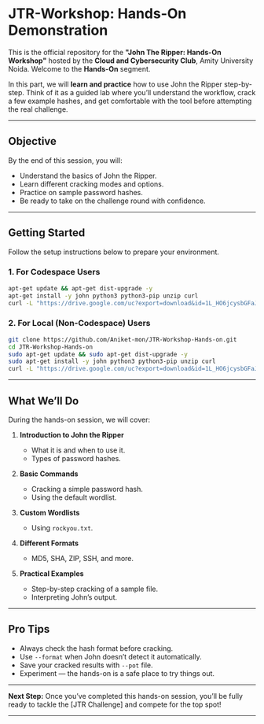 # JTR-Workshop: Hands-On Demonstration


This is the official repository for the **"John The Ripper: Hands-On Workshop"** hosted by the **Cloud and Cybersecurity Club**, Amity University Noida. Welcome to the **Hands-On** segment.

In this part, we will **learn and practice** how to use John the Ripper step-by-step. Think of it as a guided lab where you’ll understand the workflow, crack a few example hashes, and get comfortable with the tool before attempting the real challenge.

---

##  Objective

By the end of this session, you will:

* Understand the basics of John the Ripper.
* Learn different cracking modes and options.
* Practice on sample password hashes.
* Be ready to take on the challenge round with confidence.

---

##  Getting Started

Follow the setup instructions below to prepare your environment.

### **1. For Codespace Users**

```bash
apt-get update && apt-get dist-upgrade -y
apt-get install -y john python3 python3-pip unzip curl
curl -L "https://drive.google.com/uc?export=download&id=1L_HO6jcysbGFaJP-QwV5Ao2lkymq4ssY" -o rockyou.txt
```

### **2. For Local (Non-Codespace) Users**

```bash
git clone https://github.com/Aniket-mon/JTR-Workshop-Hands-on.git
cd JTR-Workshop-Hands-on
sudo apt-get update && sudo apt-get dist-upgrade -y
sudo apt-get install -y john python3 python3-pip unzip curl
curl -L "https://drive.google.com/uc?export=download&id=1L_HO6jcysbGFaJP-QwV5Ao2lkymq4ssY" -o rockyou.txt
```

---

##  What We’ll Do

During the hands-on session, we will cover:

1. **Introduction to John the Ripper**

   * What it is and when to use it.
   * Types of password hashes.

2. **Basic Commands**

   * Cracking a simple password hash.
   * Using the default wordlist.

3. **Custom Wordlists**

   * Using `rockyou.txt`.

4. **Different Formats**

   * MD5, SHA, ZIP, SSH, and more.

5. **Practical Examples**

   * Step-by-step cracking of a sample file.
   * Interpreting John’s output.

---


##  Pro Tips

* Always check the hash format before cracking.
* Use `--format` when John doesn’t detect it automatically.
* Save your cracked results with `--pot` file.
* Experiment — the hands-on is a safe place to try things out.

---

**Next Step:**
Once you’ve completed this hands-on session, you’ll be fully ready to tackle the [JTR Challenge] and compete for the top spot!

---
